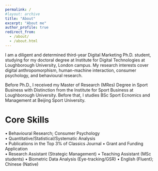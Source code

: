 ```yaml
---
permalink: /
#layout: archive
title: "About"
excerpt: "About me"
author_profile: true
redirect_from:
  - /about/
  - /about.html
---
```


I am a diligent and determined third-year Digital Marketing Ph.D. student, studying for my doctoral degree at Institute for Digital Technologies at Loughborough University, London campus. My research interests cover digital anthropomorphism, human-machine interaction, consumer psychology, and behavioural research. 

Before Ph.D., I received my Master of Research (MRes) Degree in Sport Business with Distinction from the Institute for Sport Business at Loughborough University. Before that, I studies BSc Sport Ecnomics and Management at Beijing Sport University.

# Core Skills
•	Behavioural Research; Consumer Psychology      
•	Quantitative/Statistical/Systematic Analysis   
•	Publications in the Top 3% of Classics Journal 
•	Grant and Funding Application                  
•	Research Assistant (Strategic Management)
•	Teaching Assistant (MSc students) 
•	Biometric Data Analysis (Eye-tracking/GSR)
•	English (Fluent); Chinese (Native)
